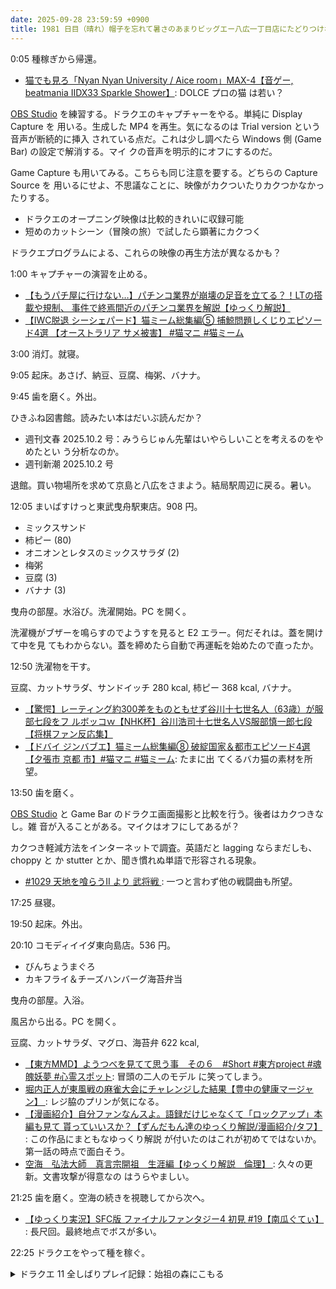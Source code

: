```yaml
---
date: 2025-09-28 23:59:59 +0900
title: 1981 日目（晴れ）帽子を忘れて暑さのあまりビッグエー八広一丁目店にたどりつけなかった
---
```


0:05 種稼ぎから帰還。

* [猫でも見ろ「Nyan Nyan University / Aice room」MAX-4【音ゲー, beatmania IIDX33
  Sparkle Shower】](https://www.youtube.com/watch?v=qDJATXnC2XQ): DOLCE プロの猫
  は若い？

[OBS Studio] を練習する。ドラクエのキャプチャーをやる。単純に Display Capture を
用いる。生成した MP4 を再生。気になるのは Trial version という音声が断続的に挿入
されている点だ。これは少し調べたら Windows 側 (Game Bar) の設定で解消する。マイ
クの音声を明示的にオフにするのだ。

Game Capture も用いてみる。こちらも同じ注意を要する。どちらの Capture Source を
用いるにせよ、不思議なことに、映像がカクついたりカクつかなかったりする。

* ドラクエのオープニング映像は比較的きれいに収録可能
* 短めのカットシーン（冒険の旅）で試したら顕著にカクつく

ドラクエプログラムによる、これらの映像の再生方法が異なるかも？

1:00 キャプチャーの演習を止める。

* [【もうパチ屋に行けない…】パチンコ業界が崩壊の足音を立てる？！LTの搭載や規制、
  事件で終焉間近のパチンコ業界を解説【ゆっくり解説】
  ](https://www.youtube.com/watch?v=vM3HYGas-6c)
* [【IWC脱退 シーシェパード】猫ミーム総集編⑤ 捕鯨問題しくじりエピソード4選
  【オーストラリア サメ被害】 #猫マニ #猫ミーム
  ](https://www.youtube.com/watch?v=k4iiB95WQHE)

3:00 消灯。就寝。

9:05 起床。あさげ、納豆、豆腐、梅粥、バナナ。

9:45 歯を磨く。外出。

ひきふね図書館。読みたい本はだいぶ読んだか？

* 週刊文春 2025.10.2 号：みうらじゅん先輩はいやらしいことを考えるのをやめたとい
  う分析なのか。
* 週刊新潮 2025.10.2 号

退館。買い物場所を求めて京島と八広をさまよう。結局駅周辺に戻る。暑い。

12:05 まいばすけっと東武曳舟駅東店。908 円。

* ミックスサンド
* 柿ピー (80)
* オニオンとレタスのミックスサラダ (2)
* 梅粥
* 豆腐 (3)
* バナナ (3)

曳舟の部屋。水浴び。洗濯開始。PC を開く。

洗濯機がブザーを鳴らすのでようすを見ると E2 エラー。何だそれは。蓋を開けて中を見
てもわからない。蓋を締めたら自動で再運転を始めたので直ったか。

12:50 洗濯物を干す。

豆腐、カットサラダ、サンドイッチ 280 kcal, 柿ピー 368 kcal, バナナ。

* [【驚愕】レーティング約300差をものともせず谷川十七世名人（63歳）が服部七段をフ
  ルボッコｗ【NHK杯】谷川浩司十七世名人VS服部慎一郎七段【将棋ファン反応集】
  ](https://www.youtube.com/watch?v=FnnhYKSBvcA)
* [【ドバイ ジンバブエ】猫ミーム総集編⑧ 破綻国家＆都市エピソード4選【夕張市 京都
  市】#猫マニ #猫ミーム](https://www.youtube.com/watch?v=w_IWd7eUlqE): たまに出
  てくるバカ猫の素材を所望。

13:50 歯を磨く。

[OBS Studio] と Game Bar のドラクエ画面撮影と比較を行う。後者はカクつきなし。雑
音が入ることがある。マイクはオフにしてあるが？

カクつき軽減方法をインターネットで調査。英語だと lagging ならまだしも、choppy と
か stutter とか、聞き慣れぬ単語で形容される現象。

* [#1029 天地を喰らうⅡ より 武将戦
  ](https://www.youtube.com/watch?v=0xmasOVypz4): 一つと言わず他の戦闘曲も所望。

17:25 昼寝。

19:50 起床。外出。

20:10 コモディイイダ東向島店。536 円。

* びんちょうまぐろ
* カキフライ＆チーズハンバーグ海苔弁当

曳舟の部屋。入浴。

風呂から出る。PC を開く。

豆腐、カットサラダ、マグロ、海苔弁 622 kcal, 

* [【東方MMD】ようつべを見てて思う事　その６　#Short #東方project #魂魄妖夢
  #心霊スポット](https://www.youtube.com/shorts/WwWS1tmXAFE): 冒頭の二人のモデル
  に笑ってしまう。
* [堀内正人が東風戦の麻雀大会にチャレンジした結果【豊中の健康マージャン】
  ](https://www.youtube.com/watch?v=ZJgJ8Q_sc-U): レジ脇のプリンが気になる。
* [【漫画紹介】自分ファンなんスよ。語録だけじゃなくて「ロックアップ」本編も見て
  貰っていいスか？【ずんだもん達のゆっくり解説/漫画紹介/タフ】
  ](https://www.youtube.com/watch?v=nzaKVF78au0): この作品にまともなゆっくり解説
  が付いたのはこれが初めてではないか。第一話の時点で面白そう。
* [空海　弘法大師　真言宗開祖　生涯編【ゆっくり解説　倫理】
  ](https://www.youtube.com/watch?v=9gAz8DsfdG0): 久々の更新。文書攻撃が得意なの
  はうらやましい。

21:25 歯を磨く。空海の続きを視聴してから次へ。

* [【ゆっくり実況】SFC版 ファイナルファンタジー4 初見 #19【南瓜ぐてぃ】
  ](https://www.youtube.com/watch?v=cFxVwxofRr4): 長尺回。最終地点でボスが多い。

22:25 ドラクエをやって種を稼ぐ。

<details><summary>ドラクエ 11 全しばりプレイ記録：始祖の森にこもる</summary>
<p>マルティナのみのまもりを 500 から 592 に上げる。フォレストマスターからの打撃ダメージが小さくなってきているのが認められる。ぼうぎょして 30 台。</p>
</details>

[OBS Studio]: <https://obsproject.com/>

